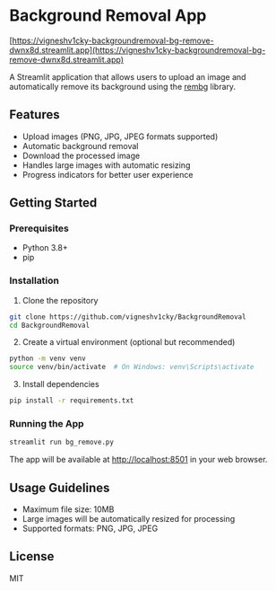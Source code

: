 # Background Removal App

[https://vigneshv1cky-backgroundremoval-bg-remove-dwnx8d.streamlit.app](https://vigneshv1cky-backgroundremoval-bg-remove-dwnx8d.streamlit.app)

A Streamlit application that allows users to upload an image and automatically remove its background using the [rembg](https://github.com/danielgatis/rembg) library.

## Features

- Upload images (PNG, JPG, JPEG formats supported)
- Automatic background removal
- Download the processed image
- Handles large images with automatic resizing
- Progress indicators for better user experience

## Getting Started

### Prerequisites

- Python 3.8+
- pip

### Installation

1. Clone the repository

```bash
git clone https://github.com/vigneshv1cky/BackgroundRemoval
cd BackgroundRemoval
```

2. Create a virtual environment (optional but recommended)

```bash
python -m venv venv
source venv/bin/activate  # On Windows: venv\Scripts\activate
```

3. Install dependencies

```bash
pip install -r requirements.txt
```

### Running the App

```bash
streamlit run bg_remove.py
```

The app will be available at <http://localhost:8501> in your web browser.

## Usage Guidelines

- Maximum file size: 10MB
- Large images will be automatically resized for processing
- Supported formats: PNG, JPG, JPEG

## License

MIT
